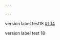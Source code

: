 ```yaml
---

---
```

    
version label test18 [#104](https://github.com/JantaeLeckie/monorepo-release-changesets/pull/104)
    
version label test 18
